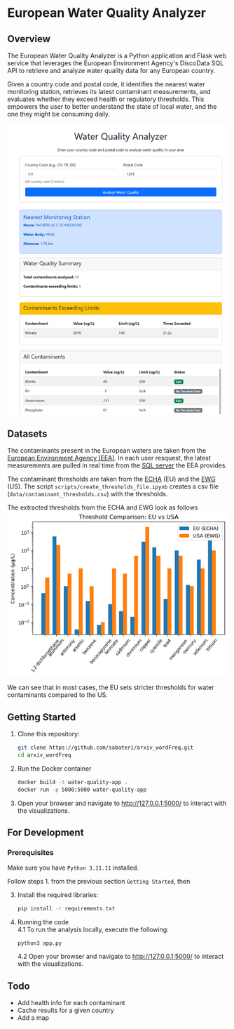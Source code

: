 # European Water Quality Analyzer
## Overview

The European Water Quality Analyzer is a Python application and Flask web service that leverages the European Environment Agency's DiscoData SQL API to retrieve and analyze water quality data for any European country.

Given a country code and postal code, it identifies the nearest water monitoring station, retrieves its latest contaminant measurements, and evaluates whether they exceed health or regulatory thresholds. This empowers the user to better understand the state of local water, and the one they might be consuming daily.


![arxiv webpage image](images/water-quality-flask.png)


## Datasets
The contaminants present in the European waters are taken from the [European Environment Agency (EEA)](https://www.eea.europa.eu/en/datahub/datahubitem-view/208518d1-ffe3-4981-9cae-13264cd9c32c). In each user resquest, the latest measurements are pulled in real time from the [SQL server](https://discodata.eea.europa.eu/) the EEA provides. 

The contaminant thresholds are taken from the [ECHA](https://echa.europa.eu/quality-criteria-water) (EU) and the [EWG](https://www.ewg.org/tapwater/all-ewg-standards.php) (US). The script ```scripts/create_thresholds_file.ipynb``` creates a csv file (```data/contaminant_thresholds.csv```) with the thresholds.

The extracted thresholds from the ECHA and EWG look as follows
![thresholds](images/US_EU_contaminants.png)

We can see that in most cases, the EU sets stricter thresholds for water contaminants compared to the US.


## Getting Started


1. Clone this repository:
   ```bash
   git clone https://github.com/sabateri/arxiv_wordFreq.git
   cd arxiv_wordFreq
   ```

2. Run the Docker container
    ```bash
    docker build -t water-quality-app .
    docker run -p 5000:5000 water-quality-app
    ```

3.  Open your browser and navigate to http://127.0.0.1:5000/ to interact with the visualizations.

## For Development
### Prerequisites
Make sure you have ```Python 3.11.11``` installed.

Follow steps 1. from the previous section  ```Getting Started```, then

3. Install the required libraries:
    ```bash
    pip install -r requirements.txt
    ```
4. Running the code  
    4.1
    To run the analysis locally, execute the following:
    ```
    python3 app.py
    ```
    4.2
    Open your browser and navigate to http://127.0.0.1:5000/ to interact with the visualizations.


## Todo
- Add health info for each contaminant
- Cache results for a given country
- Add a map
